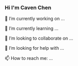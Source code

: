 ### Hi I'm Caven Chen


🔭 I’m currently working on ...

🌱 I’m currently learning ...

👯 I’m looking to collaborate on ...

🤔 I’m looking for help with ...

📫 How to reach me: ...


